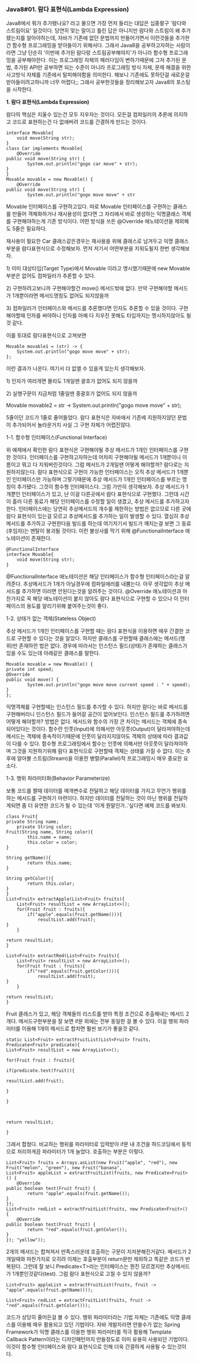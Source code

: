 

### Java8\#01. 람다 표현식\(Lambda Expression\)



Java8에서 뭐가 추가됐나요? 라고 물으면 가장 먼저 들리는 대답은 십중팔구 '람다와 스트림이요' 일것이다. 당연히 맞는 말이고 틀린 답은 아니지만 람다와 스트림이 왜 추가됐는지를 알아야하는데, 자바가 기존에 없던 문법까지 만들어가면서 이런것들을 추가한건 함수형 프로그래밍을 받아들이기 위해서다. 그래서 Java8을 공부하고자하는 사람이라면 그냥 단순히 '이번에 추가된 람다랑 스트림공부해야지'가 아니라 함수형 프로그래밍을 공부해야한다. 이는 프로그래밍 자체의 패러다임이 변하기때문에 그저 추가된 문법, 추가된 API만 공부하면 되는 수준이 아니라 프로그래밍 방식 자체, 문제 해결을 위한 사고방식 자체를 기존에서 탈피해야함을 의미한다. 해보니 기존에도 못하던걸 새로운걸 받아들이려고하니까 너무 어렵다;; 그래서 공부한것들을 정리해보고자 Java8의 포스팅을 시작한다.

**1. 람다 표현식\(Lambda Expression\)**

람다의 핵심은 지울수 있는건 모두 지우자는 것이다. 모든걸 컴파일러의 추론에 의지하고 코드로 표현하는건 다 없애버려 코드를 간결하게 만드는 것이다.

```
interface Movable{
    void move(String str);
}
class Car implements Movable{
    @Override
public void move(String str) {
        System.out.println("gogo car move" + str);
}
}
Movable movable = new Movable() {
    @Override
public void move(String str) {
        System.out.println("gogo move move" + str
```

Movable 인터페이스를 구현하고있다. 따로 Movable 인터페이스를 구현하는 클래스를 만들어 객체화하거나 재사용성이 없다면 그 자리에서 바로 생성하는 익명클래스 객체를 구현해야하는게 기존 방식이다. 어떤 방식을 쓰든 @Override 애노테이션을 제외해도 5줄은 필요하다.

재사용이 필요한 Car 클래스같은경우는 재사용을 위해 클래스로 남겨두고 익명 클래스부분을 람다표현식으로 수정해보자. 먼저 저기서 어떤부분을 지워도될지 한번 생각해보자.

1\) 이미 대상타입\(Target Type\)에서 Movable 이라고 명시했기때문에 new Movable부분은 없어도 컴파일러가 추론할 수 있다.

2\) 구현하려고보니까 구현해야할건 move\(\) 메서드밖에 없다. 만약 구현해야할 메서드가 1개뿐이라면 메서드명칭도 없어도 되지않을까

3\) 컴파일러가 인터페이스와 메서드를 추론했다면 인자도 추론할 수 있을 것이다. 구현해야할때 인자를 써야하니 인자를 아예 다 지우진 못해도 타입까지는 명시하지않아도 될 것 같다.

이를 토대로 람다표현식으로 고쳐보면

```
Movable movable1 = (str) -> {
    System.out.println("gogo move move" + str);
};  
```

이런 결과가 나온다. 여기서 더 없앨 수 있을게 있는지 생각해보자.

1\) 인자가 여러개면 몰라도 1개일땐 괄호가 없어도 되지 않을까

2\) 실행구문이 지금처럼 1줄일땐 중괄호가 없어도 되지 않을까

Movable movable2 = str -&gt; System.out.println\("gogo move move" + str\);

5줄이던 코드가 1줄로 줄어들었다. 람다 표현식은 자바에서 기존에 지원하지않던 문법이 추가되어서 놀라운거지 사실 그 구현 자체가 어렵진않다.

1-1. 함수형 인터페이스\(Functional Interface\)

위 예제에서 확인한 람다 표현식은 구현해야될 추상 메서드가 1개인 인터페이스를 구현한 것이다. 인터페이스를 구현하고자하는데 어차피 구현해야될 메서드가 1개뿐이니 이름이고 뭐고 다 지워버린것이다. 그럼 메서드가 2개일땐 어떻게 해야할까? 람다로는 지원하지않는다. 람다 표현식으로 구현이 가능한 인터페이스는 오직 추상 메서드가 1개뿐인 인터페이스만 가능하며 그렇기때문에 추상 메서드가 1개인 인터페이스를 부르는 명칭이 추가됐다. 그것이 함수형 인터페이스다. 그럼 가만히 생각해보자. 추상 메서드가 1개뿐인 인터페이스가 있고, 난 이걸 다른곳에서 람다 표현식으로 구현했다. 그런데 시간이 흘러 다른 동료가 해당 인터페이스를 수정할 일이 생겼고, 추상 메서드를 추가하고자한다. 인터페이스에는 당연히 추상메서드의 개수를 제한하는 방법은 없으므로 다른 곳에 람다 표현식이 있는걸 모르고 추상메서드를 추가하는 일이 발생할 수 있다. 열심히 추상 메서드를 추가하고 구현한다음 빌드를 하는데 여기저기서 빌드가 깨지는걸 보면 그 동료\(후임자\)는 멘탈이 붕괴될 것이다. 이런 불상사를 막기 위해 @FunctionalInterface 애노테이션이 존재한다.

```
@FunctionalInterface
interface Movable{
    void move(String str);
}
```

@FunctionalInterface 애노테이션은 해당 인터페이스가 함수형 인터페이스라는걸 알려준다. 추상메서드가 1개가 아닐경우에 컴파일에러를 내뿜는다. 아무 생각없이 추상 메서드를 추가하면 이러면 안된다는것을 알려주는 것이다. @Override 애노테이션과 마찬가지로 꼭 해당 애노테이션이 붙지 않아도 람다 표현식으로 구현할 수 있으나 이 인터페이스의 용도를 알리기위해 붙여주는것이 좋다.

1-2. 상태가 없는 객체\(Stateless Object\)

추상 메서드가 1개인 인터페이스를 구현할 때는 람다 표현식을 이용하면 매우 간결한 코드로 구현할 수 있다는 것을 알았다. 하지만 클래스를 구현할때 클래스에는 메서드\(행위\)만 존재하란 법은 없다. 경우에 따라서는 인스턴스 필드\(상태\)가 존재하는 클래스가 있을 수도 있는데 아래같은 클래스를 말한다.

```
Movable movable = new Movable() {
private int speed;
@Override
public void move() {
        System.out.println("gogo move move current speed : " + speed);
}
};
```

    

익명객체를 구현할때는 인스턴스 필드를 추가할 수 있다. 하지만 람다는 바로 메서드를 구현해버리니 인스턴스 필드가 들어갈 공간이 없어보인다. 인스턴스 필드를 추가하려면 어떻게 해야할까? 방법은 없다. 메서드와 함수의 가장 큰 차이는 메서드는 객체에 종속되어있다는 것이다. 함수란 인풋\(Input\)에 의해서만 아웃풋\(Output\)이 달라져야하는데 메서드는 객체에 종속적이기때문에 인풋이 달라지지않아도 객체의 상태에 따라 결과값이 다를 수 있다. 함수형 프로그래밍에서 함수는 인풋에 의해서만 아웃풋이 달라져야하며 그것을 지원하기위해 람다 표현식으로 구현할때 객체는 상태를 가질 수 없다. 이는 추후에 알아볼 스트림\(Stream\)을 이용한 병렬\(Parallel\)적 프로그래밍시 매우 중요한 요소다.

1-3. 행위 파라미터화\(Behavior Parameterize\)

보통 코드를 짤때 데이터를 매개변수로 전달하고 해당 데이터를 가지고 무언가 행위를 하는 메서드를 구현하기 마련이다. 하지만 데이터를 전달하는 것이 아닌 행위를 전달하게되면 좀 더 유연한 코드가 될 수 있는데 '이게 뭔말인가..'싶다면 예제 코드를 봐보자.

```
class Fruit{
private String name;
    private String color;
Fruit(String name, String color){
        this.name = name;
        this.color = color;
}

String getName(){
        return this.name;
}

String getColor(){
        return this.color;
}
}
List<Fruit> extractApple(List<Fruit> fruits){
    List<Fruit> resultList = new ArrayList<>();
    for(Fruit fruit : fruits){
        if("apple".equals(fruit.getName())){
            resultList.add(fruit);
}
    }

return resultList;
}

List<Fruit> extractRed(List<Fruit> fruits){
    List<Fruit> resultList = new ArrayList<>();
    for(Fruit fruit : fruits){
        if("red".equals(fruit.getColor())){
            resultList.add(fruit);
}
    }

return resultList;
}
```

    

Fruit 클래스가 있고, 해당 객체들의 리스트를 받아 특정 조건으로 추출해내는 메서드 2개다. 메서드구현부분을 잘 보면 if문 외에는 전부 동일한 걸 볼 수 있다. 이걸 행위 파라미터를 이용해 1개의 메서드로 합치면 훨씬 보기가 좋을것 같다.

```
static List<Fruit> extractFruitList(List<Fruit> fruits, Predicate<Fruit> predicate){
List<Fruit> resultList = new ArrayList<>();

for(Fruit fruit : fruits){

if(predicate.test(fruit)){

resultList.add(fruit);

}

}



return resultList;

}
```



그래서 합쳤다. 비교하는 행위를 파라미터로 입력받아 if문 내 조건을 하드코딩에서 동적으로 처리하게끔 파라미터가 1개 늘었다. 호출하는 부분은 이렇다.

```
List<Fruit> fruits = Arrays.asList(new Fruit("apple", "red"), new Fruit("melon", "green"), new Fruit("banana",
List<Fruit> appleList = extractFruitList(fruits, new Predicate<Fruit>() {
    @Override
public boolean test(Fruit fruit) {
        return "apple".equals(fruit.getName());
}
});
List<Fruit> redList = extractFruitList(fruits, new Predicate<Fruit>() {
    @Override
public boolean test(Fruit fruit) {
        return "red".equals(fruit.getColor());
}
}); "yellow"));
```



2개의 메서드는 합쳐져서 만족스러운데 호출하는 구문이 지저분해진거같다. 메서드가 2개일때와 마찬가지로 오히려 이제는 호출부분이 return문만 제외하고 똑같은 코드가 반복된다. 그런데 잘 보니 Predicate&lt;T&gt;라는 인터페이스는 뭔진 모르겠지만 추상메서드가 1개뿐인것같다\(test\). 그럼 람다 표현식으로 고칠 수 있지 않을까?

```
List<Fruit> appleList = extractFruitList(fruits, fruit -> "apple".equals(fruit.getName()));
```

```
List<Fruit> redList = extractFruitList(fruits, fruit -> "red".equals(fruit.getColor()));
```

코드가 상당히 줄어든걸 볼 수 있다. 행위 파라미터라는 기법 자체는 기존에도 익명 클래스를 이용해 매우 활용되고 있던 기법이다. 자바 개발자라면 안쓸수가 없는 Spring Framework가 익명 클래스를 이용한 행위 파라미터를 적극 활용해 Template Callback Pattern이라는 디자인패턴까지 만들정도로 이미 유용히 사용되던 기법이다. 이것이 함수형 인터페이스와 람다 표현식으로 인해 더욱 간결하게 사용될 수 있는것이다.



